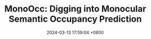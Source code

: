 ---
title:          "MonoOcc: Digging into Monocular Semantic Occupancy Prediction"
date:           2024-03-13 17:59:04 +0800
selected:       true
pub:            "International Conference on Robotics and Automation (ICRA)"
pub_date:       "2024"
highlight: >-
   By proposing a distillation module to transfer temporal information and richer knowledge to the monocular branch from a privileged branch, we increase the performance of the framework especially on small and long-tailed objects, while striking a balance between performance and efficiency.
cover:          assets/images/covers/monoocc.jpg
authors:
- Yupeng Zheng*
- Xiang Li*
- Pengfei Li
- Yuhang Zheng
- Bu Jin
- Chengliang Zhong
- Xiaoxiao Long
- Hao Zhao
- Qichao Zhang
links:
  Paper: https://arxiv.org/abs/2403.08766
  Code: https://github.com/ucaszyp/MonoOcc
---